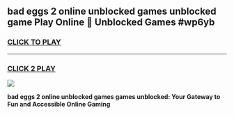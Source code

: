 
## bad eggs 2 online unblocked games unblocked game Play Online 👋 Unblocked Games #wp6yb
<h3>
<a href="https://premium.freeplayer.one?title=bad_eggs_2_online_unblocked_games&ref=21F">CLICK TO PLAY</a></h3>
<hr>

<h3>
<a href="https://premium.freeplayer.one?title=bad_eggs_2_online_unblocked_games&ref=21F">CLICK 2 PLAY</a>
  
</h3>

<a href="https://premium.freeplayer.one?title=bad_eggs_2_online_unblocked_games&ref=21F/"><img src="https://clearcache.store/games.png"></a>


**bad eggs 2 online unblocked games games unblocked: Your Gateway to Fun and Accessible Online Gaming**
